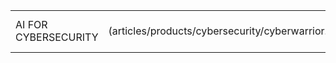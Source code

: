 |   |   | 
|:------|----------:|
| AI FOR CYBERSECURITY | ![Cyberwarrior](articles/products/cybersecurity/cyberwarrior.md/header.md/header.en.png =500x460) |